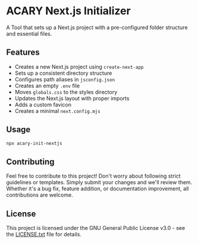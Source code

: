 # ACARY Next.js Initializer

A Tool that sets up a Next.js project with a pre-configured folder structure and essential files.

## Features

- Creates a new Next.js project using `create-next-app`
- Sets up a consistent directory structure
- Configures path aliases in `jsconfig.json`
- Creates an empty `.env` file
- Moves `globals.css` to the styles directory
- Updates the Next.js layout with proper imports
- Adds a custom favicon
- Creates a minimal `next.config.mjs`

## Usage

```bash
npx acary-init-nextjs
```

## Contributing

Feel free to contribute to this project! Don't worry about following strict guidelines or templates. Simply submit your changes and we'll review them. Whether it's a bug fix, feature addition, or documentation improvement, all contributions are welcome.

## License

This project is licensed under the GNU General Public License v3.0 - see the [LICENSE.txt](LICENSE.txt) file for details.